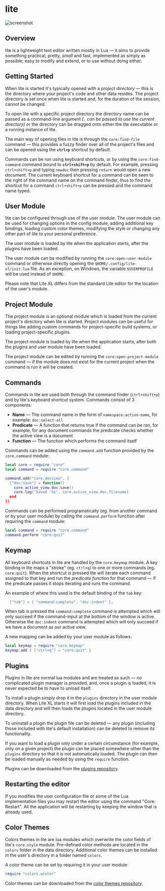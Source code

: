 # lite

![screenshot](https://user-images.githubusercontent.com/3920290/81471642-6c165880-91ea-11ea-8cd1-fae7ae8f0bc4.png)

## Overview
lite is a lightweight text editor written mostly in Lua — it aims to provide
something practical, pretty, *small* and fast, implemented as simply as
possible; easy to modify and extend, or to use without doing either.


## Getting Started
When lite is started it's typically opened with a *project directory* — this
is the directory where your project's code and other data resides. The project
directory is set once when lite is started and, for the duration of the
session, cannot be changed.

To open lite with a specific project directory the directory name can be passed
as a command-line argument *(`.` can be passed to use the current directory)* or
the directory can be dragged onto either the lite executable or a running
instance of lite.

The main way of opening files in lite is through the `core:find-file` command
— this provides a fuzzy finder over all of the project's files and can be
opened using the **`ctrl+p`** shortcut by default.

Commands can be run using keyboard shortcuts, or by using the `core:find-command`
command bound to **`ctrl+shift+p`** by default. For example, pressing
`ctrl+shift+p` and typing `newdoc` then pressing `return` would open a new
document. The current keyboard shortcut for a command can be seen to the right
of the command name on the command finder, thus to find the shortcut for a command
`ctrl+shift+p` can be pressed and the command name typed.


## User Module
lite can be configured through use of the user module. The user module can be
used for changing options in the config module, adding additional key bindings,
loading custom color themes, modifying the style or changing any other part of
lite to your personal preference.

The user module is loaded by lite when the application starts, after the plugins
have been loaded.

The user module can be modified by running the `core:open-user-module` command
or otherwise directly opening the `$HOME/.config/lite-xl/init.lua` file.
As an exception, on Windows, the variable `$USERPROFILE` will be used instead of
`$HOME`.

Please note that Lite XL differs from the standard Lite editor for the location
of the user's module.

## Project Module
The project module is an optional module which is loaded from the current
project's directory when lite is started. Project modules can be useful for
things like adding custom commands for project-specific build systems, or
loading project-specific plugins.

The project module is loaded by lite when the application starts, after both the
plugins and user module have been loaded.

The project module can be edited by running the `core:open-project-module`
command — if the module does not exist for the current project when the
command is run it will be created.


## Commands
Commands in lite are used both through the command finder (`ctrl+shift+p`) and
by lite's keyboard shortcut system. Commands consist of 3 components:
* **Name** — The command name in the form of `namespace:action-name`, for
  example: `doc:select-all`
* **Predicate** — A function that returns true if the command can be ran, for
  example, for any document commands the predicate checks whether the active
  view is a document
* **Function** — The function which performs the command itself

Commands can be added using the `command.add` function provided by the
`core.command` module:
```lua
local core = require "core"
local command = require "core.command"

command.add("core.docview", {
  ["doc:save"] = function()
    core.active_view.doc:save()
    core.log("Saved '%s', core.active_view.doc.filename)
  end
})
```

Commands can be performed programatically (eg. from another command or by your
user module) by calling the `command.perform` function after requiring the
`command` module:
```lua
local command = require "core.command"
command.perform "core:quit"
```


## Keymap
All keyboard shortcuts in lite are handled by the `core.keymap` module. A key
binding in lite maps a "stroke" (eg. `ctrl+q`) to one or more commands (eg.
`core:quit`). When the shortcut is pressed lite will iterate each command
assigned to that key and run the *predicate function* for that command — if the
predicate passes it stops iterating and runs the command.

An example of where this used is the default binding of the `tab` key:
``` lua
  ["tab"] = { "command:complete", "doc:indent" },
```
When tab is pressed the `command:complete` command is attempted which will only
succeed if the command-input at the bottom of the window is active. Otherwise
the `doc:indent` command is attempted which will only succeed if we have a
document as our active view.

A new mapping can be added by your user module as follows:
```lua
local keymap = require "core.keymap"
keymap.add { ["ctrl+q"] = "core:quit" }
```


## Plugins
Plugins in lite are normal lua modules and are treated as such — no
complicated plugin manager is provided, and, once a plugin is loaded, it is never
expected be to have to unload itself.

To install a plugin simply drop it in the `plugins` directory in the user
module directory.
When Lite XL starts it will first load the plugins included in the data directory
and will then loads the plugins located in the user module directory.

To uninstall a plugin the
plugin file can be deleted — any plugin (including those included with lite's
default installation) can be deleted to remove its functionality.

If you want to load a plugin only under a certain circumstance (for example,
only on a given project) the plugin can be placed somewhere other than the
`plugins` directory so that it is not automatically loaded. The plugin can
then be loaded manually as needed by using the `require` function.

Plugins can be downloaded from the [plugins repository](https://github.com/rxi/lite-plugins).


## Restarting the editor

If you modifies the user configuration file or some of the Lua implementation files you may
restart the editor using the command "Core: Restart".
All the application will be restarting by keeping the window that is already used.


## Color Themes
Colors themes in lite are lua modules which overwrite the color fields of lite's
`core.style` module.
Pre-defined color methods are located in the `colors` folder in the data directory.
Additional color themes can be installed in the user's directory in a folder named
`colors`.

A color theme can be set by requiring it in your user module:
```lua
require "colors.winter"
```

Color themes can be downloaded from the [color themes repository](https://github.com/rxi/lite-colors).

